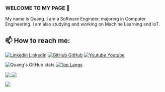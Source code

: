 ### WELCOME TO MY PAGE 👋
My name is Quang. I am a Software Engineer, majoring in Computer Engineering. I am also studying and working on Machine Learning and IoT.
## 📫 How to reach me: 

[![Linkedin](https://i.stack.imgur.com/gVE0j.png) LinkedIn](https://www.linkedin.com/in/vanquang17th/) [![GitHub](https://i.stack.imgur.com/tskMh.png) GitHub](https://github.com/quangdinh17th) [![Youtube](https://github.com/uvipen/introduction/blob/main/Youtube.png) Youtube](https://www.youtube.com/channel/UCHiLRDTAEkRV6hOHRZVztLQ)

![Quang's GitHub stats](https://github-readme-stats.vercel.app/api?username=quangdinh17th&show_icons=true&theme=radical)
[![Top Langs](https://github-readme-stats.vercel.app/api/top-langs/?username=quangdinh17th)](https://github.com/quangdinh17th/github-readme-stats)

<a href="https://github.com/quangdinh17th/Autorace2022">
  <!-- Change the `github-readme-stats.anuraghazra1.vercel.app` to `github-readme-stats.vercel.app`  -->
  <img align="center" src="https://github-readme-stats.anuraghazra1.vercel.app/api/pin/?username=quangdinh17th&repo=Autorace2022&theme=merko" />
</a>
<a href="https://github.com/quangdinh17th/PBL1-Computer-programming">
  <!-- Change the `github-readme-stats.anuraghazra1.vercel.app` to `github-readme-stats.vercel.app`  -->
  <img align="center" src="https://github-readme-stats.anuraghazra1.vercel.app/api/pin/?username=quangdinh17th&repo=PBL1-Computer-programming&theme=merko" />
</a>

<a href="
https://github.com/quangdinh17th/system-and-signal-laboratory">
  <!-- Change the `github-readme-stats.anuraghazra1.vercel.app` to `github-readme-stats.vercel.app`  -->
  <img align="center" src="https://github-readme-stats.anuraghazra1.vercel.app/api/pin/?username=quangdinh17th&repo=system-and-signal-laboratory&theme=merko" />
</a>
